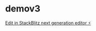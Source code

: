 # demov3

[Edit in StackBlitz next generation editor ⚡️](https://stackblitz.com/~/github.com/nroze22/demov3)